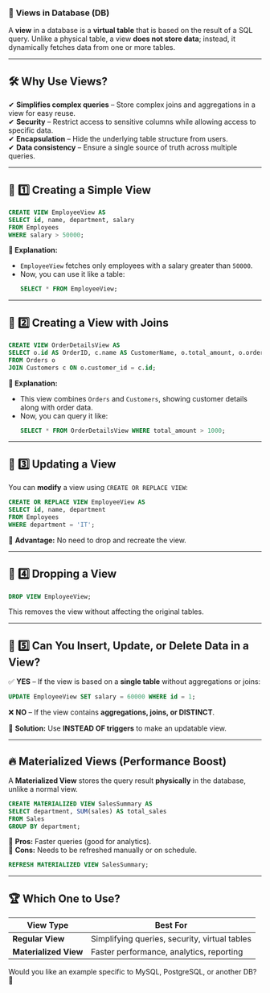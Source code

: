 ### 📌 **Views in Database (DB)**
A **view** in a database is a **virtual table** that is based on the result of a SQL query. Unlike a physical table, a view **does not store data**; instead, it dynamically fetches data from one or more tables.

---

## 🛠 **Why Use Views?**
✔ **Simplifies complex queries** – Store complex joins and aggregations in a view for easy reuse.  
✔ **Security** – Restrict access to sensitive columns while allowing access to specific data.  
✔ **Encapsulation** – Hide the underlying table structure from users.  
✔ **Data consistency** – Ensure a single source of truth across multiple queries.

---

## 🔹 **1️⃣ Creating a Simple View**
```sql
CREATE VIEW EmployeeView AS
SELECT id, name, department, salary
FROM Employees
WHERE salary > 50000;
```
**📝 Explanation:**  
- `EmployeeView` fetches only employees with a salary greater than `50000`.  
- Now, you can use it like a table:  
  ```sql
  SELECT * FROM EmployeeView;
  ```

---

## 🔹 **2️⃣ Creating a View with Joins**
```sql
CREATE VIEW OrderDetailsView AS
SELECT o.id AS OrderID, c.name AS CustomerName, o.total_amount, o.order_date
FROM Orders o
JOIN Customers c ON o.customer_id = c.id;
```
**📝 Explanation:**  
- This view combines `Orders` and `Customers`, showing customer details along with order data.  
- Now, you can query it like:  
  ```sql
  SELECT * FROM OrderDetailsView WHERE total_amount > 1000;
  ```

---

## 🔹 **3️⃣ Updating a View**
You can **modify** a view using `CREATE OR REPLACE VIEW`:
```sql
CREATE OR REPLACE VIEW EmployeeView AS
SELECT id, name, department
FROM Employees
WHERE department = 'IT';
```
🔹 **Advantage:** No need to drop and recreate the view.

---

## 🔹 **4️⃣ Dropping a View**
```sql
DROP VIEW EmployeeView;
```
This removes the view without affecting the original tables.

---

## 🔹 **5️⃣ Can You Insert, Update, or Delete Data in a View?**
✅ **YES** – If the view is based on a **single table** without aggregations or joins:
```sql
UPDATE EmployeeView SET salary = 60000 WHERE id = 1;
```
❌ **NO** – If the view contains **aggregations, joins, or DISTINCT**.

🔹 **Solution:** Use **INSTEAD OF triggers** to make an updatable view.

---

## 🔥 **Materialized Views (Performance Boost)**
A **Materialized View** stores the query result **physically** in the database, unlike a normal view.

```sql
CREATE MATERIALIZED VIEW SalesSummary AS
SELECT department, SUM(sales) AS total_sales
FROM Sales
GROUP BY department;
```
🔹 **Pros:** Faster queries (good for analytics).  
🔹 **Cons:** Needs to be refreshed manually or on schedule.  

```sql
REFRESH MATERIALIZED VIEW SalesSummary;
```

---

## 🏆 **Which One to Use?**
| View Type | Best For |
|-----------|---------|
| **Regular View** | Simplifying queries, security, virtual tables |
| **Materialized View** | Faster performance, analytics, reporting |

Would you like an example specific to MySQL, PostgreSQL, or another DB? 🚀
